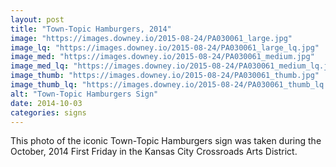 ```yaml
---
layout: post
title: "Town-Topic Hamburgers, 2014"
image: "https://images.downey.io/2015-08-24/PA030061_large.jpg"
image_lq: "https://images.downey.io/2015-08-24/PA030061_large_lq.jpg"
image_med: "https://images.downey.io/2015-08-24/PA030061_medium.jpg"
image_med_lq: "https://images.downey.io/2015-08-24/PA030061_medium_lq.jpg"
image_thumb: "https://images.downey.io/2015-08-24/PA030061_thumb.jpg"
image_thumb_lq: "https://images.downey.io/2015-08-24/PA030061_thumb_lq.jpg"
alt: "Town-Topic Hamburgers Sign"
date: 2014-10-03
categories: signs
---
```


This photo of the iconic Town-Topic Hamburgers sign was taken during the October, 2014 First Friday in the Kansas City Crossroads Arts District.

